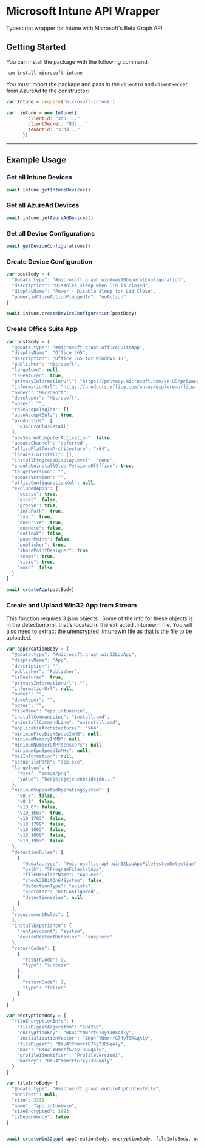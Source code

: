 # Microsoft Intune API Wrapper

Typescript wrapper for Intune with Microsoft's Beta Graph API

## Getting Started

You can install the package with the following command:

```
npm install microsoft-intune
```

You must import the package and pass in the `clientId` and `clientSecret` from AzureAd to the constructor:

```javascript
var Intune = require('microsoft-intune')

var  intune = new Intune({
        clientId: "3d3...."
        clientSecret: "8dj..."
        tenantId: "33dd..."
      })
```

<hr>

## Example Usage

### Get all Intune Devices

```javascript
await intune.getIntuneDevices()
```

### Get all AzureAd Devices

```javascript
await intune.getAzureAdDevices()
```

### Get all Device Configurations

```javascript
await getDeviceConfigurations()
```

### Create Device Configuration

```javascript
var postBody = {
  "@odata.type": "#microsoft.graph.windows10GeneralConfiguration",
  "description": "Disables sleep when lid is closed",
  "displayName": "Power - Disable Sleep for Lid Close",
  "powerLidCloseActionPluggedIn": "noAction"
}

await intune.createDeviceConfiguration(postBody)
```

### Create Office Suite App

```javascript
var postBody = { 
  "@odata.type": "#microsoft.graph.officeSuiteApp",
  "displayName": "Office 365",
  "description": "Office 365 for Windows 10",
  "publisher": "Microsoft",
  "largeIcon": null,
  "isFeatured": true,
  "privacyInformationUrl": "https://privacy.microsoft.com/en-US/privacystatement",
  "informationUrl": "https://products.office.com/en-us/explore-office-for-home",
  "owner": "Microsoft",
  "developer": "Microsoft",
  "notes": "",
  "roleScopeTagIds": [],
  "autoAcceptEula": true,
  "productIds": [
    "o365ProPlusRetail"
  ],
  "useSharedComputerActivation": false,
  "updateChannel": "deferred",
  "officePlatformArchitecture": "x64",
  "localesToInstall": [],
  "installProgressDisplayLevel": "none",
  "shouldUninstallOlderVersionsOfOffice": true,
  "targetVersion": "",
  "updateVersion": "",
  "officeConfigurationXml": null,
  "excludedApps": {
    "access": true,
    "excel": false,
    "groove": true,
    "infoPath": true,
    "lync": true,
    "oneDrive": true,
    "oneNote": false,
    "outlook": false,
    "powerPoint": false,
    "publisher": true,
    "sharePointDesigner": true,
    "teams": true,
    "visio": true,
    "word": false
  }
}

await createApp(postBody)
```

### Create and Upload Win32 App from Stream

This function requires 3 json objects . Some of the info for these objects is in the detection.xml, that's located in the extracted .intunewin file. You will also need to extract the unencrypted .intunewin file as that is the file to be uploaded. 

```javascript
var appcreationBody = {
  "@odata.type": "#microsoft.graph.win32LobApp",
  "displayName": "App",
  "description": "",
  "publisher": "Publisher",
  "isFeatured": true,
  "privacyInformationUrl": "",
  "informationUrl": null,
  "owner": "",
  "developer": "",
  "notes": "",
  "fileName": "app.intunewin",
  "installCommandLine": "install.cmd",
  "uninstallCommandLine": "uninstall.cmd",
  "applicableArchitectures": "x64",
  "minimumFreeDiskSpaceInMB": null,
  "minimumMemoryInMB": null,
  "minimumNumberOfProcessors": null,
  "minimumCpuSpeedInMHz": null,
  "msiInformation": null,
  "setupFilePath": "app.exe",
  "largeIcon": {
    "type": "image/png",
    "value": "keejejejejenenbejdejdn..."
  },
  "minimumSupportedOperatingSystem": {
    "v8_0": false,
    "v8_1": false,
    "v10_0": false,
    "v10_1607": true,
    "v10_1703": false,
    "v10_1709": false,
    "v10_1803": false,
    "v10_1809": false,
    "v10_1903": false
  },
  "detectionRules": [
    {
      "@odata.type": "#microsoft.graph.win32LobAppFileSystemDetection",
      "path": "%ProgramFiles%\\App",
      "fileOrFolderName": "App.exe",
      "check32BitOn64System": false,
      "detectionType": "exists",
      "operator": "notConfigured",
      "detectionValue": null
    }
  ],
  "requirementRules": [
  ],
  "installExperience": {
    "runAsAccount": "system",
    "deviceRestartBehavior": "suppress"
  },
  "returnCodes": [
    {
      "returnCode": 0,
      "type": "success"
    },
    {
      "returnCode": 1,
      "type": "failed"
    }
  ]
}

var encryptionBody = {
  "fileEncryptionInfo": {
    "fileDigestAlgorithm": "SHA256",
    "encryptionKey": "BKu4^YNmrrfG74yT3R&qAly",
    "initializationVector": "BKu4^YNmrrfG74yT3R&qAly",
    "fileDigest": "BKu4^YNmrrfG74yT3R&qAly",
    "mac": "BKu4^YNmrrfG74yT3R&qAly",
    "profileIdentifier": "ProfileVersion1",
    "macKey": "BKu4^YNmrrfG74yT3R&qAly"
  }
}

var fileInfoBody= {
  "@odata.type": "#microsoft.graph.mobileAppContentFile",
  "manifest": null,
  "size": 3332,
  "name": "app.intunewin",
  "sizeEncrypted": 3993,
  "isDependency": false
}


await createWin32app( appCreationBody, encryptionBody, fileInfoBody, unencryptedFile) 
```